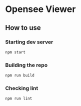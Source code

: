 # Opensee Viewer

## How to use

### Starting dev server
```sh
npm start
```

### Building the repo
```sh
npm run build
```

### Checking lint
```sh
npm run lint
```
